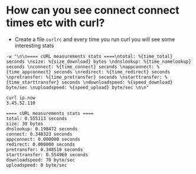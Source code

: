 # How can you see connect connect times etc with curl? 

- Create a file `curlrc` and every time you run curl you will see some interesting stats

```
-w "\n\n==== cURL measurements stats ====\ntotal: %{time_total} seconds \nsize: %{size_download} bytes \ndnslookup: %{time_namelookup} seconds \nconnect: %{time_connect} seconds \nappconnect: %{time_appconnect} seconds \nredirect: %{time_redirect} seconds \npretransfer: %{time_pretransfer} seconds \nstarttransfer: %{time_starttransfer} seconds \ndownloadspeed: %{speed_download} byte/sec \nuploadspeed: %{speed_upload} byte/sec \n\n"
```

```
curl ip.now
3.45.52.110

==== cURL measurements stats ====
total: 0.555113 seconds
size: 39 bytes
dnslookup: 0.198472 seconds
connect: 0.348323 seconds
appconnect: 0.000000 seconds
redirect: 0.000000 seconds
pretransfer: 0.348510 seconds
starttransfer: 0.554969 seconds
downloadspeed: 70 byte/sec
uploadspeed: 0 byte/sec
```